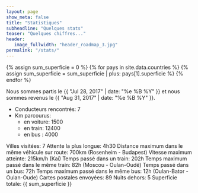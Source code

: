 ```yaml
---
layout: page
show_meta: false
title: "Statistiques"
subheadline: "Quelques stats"
teaser: "Quelques chiffres..."
header:
   image_fullwidth: "header_roadmap_3.jpg"
permalink: "/stats/"
---
```



<!-- Calculs -->
{% assign sum_superficie = 0 %}
{% for pays in site.data.countries %}
    {% assign sum_superficie = sum_superficie | plus: pays[1].superficie %}
{% endfor %}


<!-- Rendu -->
Nous sommes partis le {{ "Jul 28, 2017" | date: "%e %B %Y" }} et nous sommes revenus le {{ "Aug 31, 2017" | date: "%e %B %Y" }}.



- Conducteurs rencontrés: 7
- Km parcourus:
  * en voiture: 1500
  * en train: 12400
  * en bus : 4000


Villes visitées: 7
Attente la plus longue: 4h30
Distance maximum dans le même véhicule sur route: 700km (Rosenheim - Budapest)
Vitesse maximum atteinte: 215km/h (Kai)
Temps passé dans un train: 202h
Temps maximum passé dans le même train: 82h (Moscou - Oulan-Oudé)
Temps passé dans un bus: 72h
Temps maximum passé dans le même bus: 12h (Oulan-Bator - Oulan-Oude)
Cartes postales envoyées: 89
Nuits dehors: 5
Superficie totale: {{ sum_superficie }}
